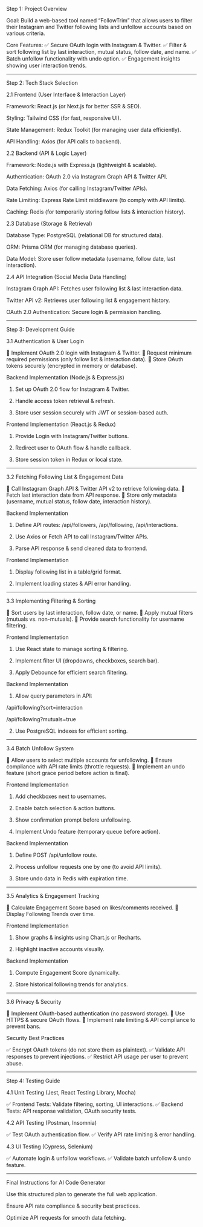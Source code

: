 Step 1: Project Overview 
 
Goal: Build a web-based tool named “FollowTrim” that allows users to filter their Instagram 
and Twitter following lists and unfollow accounts based on various criteria. 
 
Core Features: 
✅ Secure OAuth login with Instagram & Twitter. 
✅ Filter & sort following list by last interaction, mutual status, follow date, and name. 
✅ Batch unfollow functionality with undo option. 
✅ Engagement insights showing user interaction trends. 
 
 
--- 
 
Step 2: Tech Stack Selection 
 
2.1 Frontend (User Interface & Interaction Layer) 
 
Framework: React.js (or Next.js for better SSR & SEO). 
 
Styling: Tailwind CSS (for fast, responsive UI). 
 
State Management: Redux Toolkit (for managing user data efficiently). 
 
API Handling: Axios (for API calls to backend). 
 
 
2.2 Backend (API & Logic Layer) 
 
Framework: Node.js with Express.js (lightweight & scalable). 
 
Authentication: OAuth 2.0 via Instagram Graph API & Twitter API. 
 
Data Fetching: Axios (for calling Instagram/Twitter APIs). 
 
Rate Limiting: Express Rate Limit middleware (to comply with API limits). 
 
Caching: Redis (for temporarily storing follow lists & interaction history). 
 
 
2.3 Database (Storage & Retrieval) 
 
Database Type: PostgreSQL (relational DB for structured data). 
 
ORM: Prisma ORM (for managing database queries). 
 
Data Model: Store user follow metadata (username, follow date, last interaction). 
 
 
2.4 API Integration (Social Media Data Handling) 
 
Instagram Graph API: Fetches user following list & last interaction data. 
 
Twitter API v2: Retrieves user following list & engagement history. 
 
OAuth 2.0 Authentication: Secure login & permission handling. 
 
 
 
--- 
 
Step 3: Development Guide 
 
3.1 Authentication & User Login 
 
🔹 Implement OAuth 2.0 login with Instagram & Twitter. 
🔹 Request minimum required permissions (only follow list & interaction data). 
🔹 Store OAuth tokens securely (encrypted in memory or database). 
 
Backend Implementation (Node.js & Express.js) 
 
1. Set up OAuth 2.0 flow for Instagram & Twitter. 
 
 
2. Handle access token retrieval & refresh. 
 
 
3. Store user session securely with JWT or session-based auth. 
 
 
 
Frontend Implementation (React.js & Redux) 
 
1. Provide Login with Instagram/Twitter buttons. 
 
 
2. Redirect user to OAuth flow & handle callback. 
 
 
3. Store session token in Redux or local state. 
 
 
 
 
--- 
 
3.2 Fetching Following List & Engagement Data 
 
🔹 Call Instagram Graph API & Twitter API v2 to retrieve following data. 
🔹 Fetch last interaction date from API response. 
🔹 Store only metadata (username, mutual status, follow date, interaction history). 
 
Backend Implementation 
 
1. Define API routes: /api/followers, /api/following, /api/interactions. 
 
 
2. Use Axios or Fetch API to call Instagram/Twitter APIs. 
 
 
3. Parse API response & send cleaned data to frontend. 
 
 
 
Frontend Implementation 
 
1. Display following list in a table/grid format. 
 
 
2. Implement loading states & API error handling. 
 
 
 
 
--- 
 
3.3 Implementing Filtering & Sorting 
 
🔹 Sort users by last interaction, follow date, or name. 
🔹 Apply mutual filters (mutuals vs. non-mutuals). 
🔹 Provide search functionality for username filtering. 
 
Frontend Implementation 
 
1. Use React state to manage sorting & filtering. 
 
 
2. Implement filter UI (dropdowns, checkboxes, search bar). 
 
 
3. Apply Debounce for efficient search filtering. 
 
 
 
Backend Implementation 
 
1. Allow query parameters in API: 
 
/api/following?sort=interaction 
 
/api/following?mutuals=true 
 
 
 
2. Use PostgreSQL indexes for efficient sorting. 
 
 
 
 
--- 
 
3.4 Batch Unfollow System 
 
🔹 Allow users to select multiple accounts for unfollowing. 
🔹 Ensure compliance with API rate limits (throttle requests). 
🔹 Implement an undo feature (short grace period before action is final). 
 
Frontend Implementation 
 
1. Add checkboxes next to usernames. 
 
 
2. Enable batch selection & action buttons. 
 
 
3. Show confirmation prompt before unfollowing. 
 
 
4. Implement Undo feature (temporary queue before action). 
 
 
 
Backend Implementation 
 
1. Define POST /api/unfollow route. 
 
 
2. Process unfollow requests one by one (to avoid API limits). 
 
 
3. Store undo data in Redis with expiration time. 
 
 
 
 
--- 
 
3.5 Analytics & Engagement Tracking 
 
🔹 Calculate Engagement Score based on likes/comments received. 
🔹 Display Following Trends over time. 
 
Frontend Implementation 
 
1. Show graphs & insights using Chart.js or Recharts. 
 
 
2. Highlight inactive accounts visually. 
 
 
 
Backend Implementation 
 
1. Compute Engagement Score dynamically. 
 
 
2. Store historical following trends for analytics. 
 
 
 
 
--- 
 
3.6 Privacy & Security 
 
🔹 Implement OAuth-based authentication (no password storage). 
🔹 Use HTTPS & secure OAuth flows. 
🔹 Implement rate limiting & API compliance to prevent bans. 
 
Security Best Practices 
 
✅ Encrypt OAuth tokens (do not store them as plaintext). 
✅ Validate API responses to prevent injections. 
✅ Restrict API usage per user to prevent abuse. 
 
 
--- 
 
Step 4: Testing Guide 
 
4.1 Unit Testing (Jest, React Testing Library, Mocha) 
 
✅ Frontend Tests: Validate filtering, sorting, UI interactions. 
✅ Backend Tests: API response validation, OAuth security tests. 
 
4.2 API Testing (Postman, Insomnia) 
 
✅ Test OAuth authentication flow. 
✅ Verify API rate limiting & error handling. 
 
4.3 UI Testing (Cypress, Selenium) 
 
✅ Automate login & unfollow workflows. 
✅ Validate batch unfollow & undo feature. 
 
 
--- 
 
Final Instructions for AI Code Generator 
 
Use this structured plan to generate the full web application. 
 
Ensure API rate compliance & security best practices. 
 
Optimize API requests for smooth data fetching.
